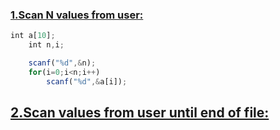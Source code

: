 ### [1.Scan N values from user: ](https://github.com/1834902551/cse214/blob/master/Lab1/1.c)

```javascript
int a[10];
    int n,i;

    scanf("%d",&n);
    for(i=0;i<n;i++)
        scanf("%d",&a[i]);

  ```  
    
## [2.Scan values from user until end of file: ](https://github.com/1834902551/cse214/blob/master/Lab1/2.c)


##
